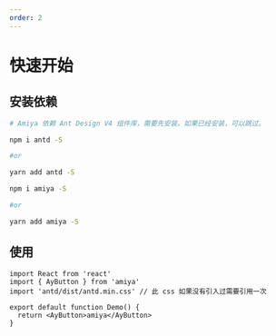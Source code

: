 ```yaml
---
order: 2
---
```


# 快速开始

## 安装依赖

```bash
# Amiya 依赖 Ant Design V4 组件库，需要先安装。如果已经安装，可以跳过。

npm i antd -S

#or

yarn add antd -S

```

```bash
npm i amiya -S

#or

yarn add amiya -S
```

## 使用

```tsx
import React from 'react'
import { AyButton } from 'amiya'
import 'antd/dist/antd.min.css' // 此 css 如果没有引入过需要引用一次

export default function Demo() {
  return <AyButton>amiya</AyButton>
}
```
